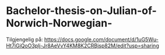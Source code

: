 # Bachelor-thesis-on-Julian-of-Norwich-Norwegian-

Tilgjengelig på: https://docs.google.com/document/d/1uG5Wu-Ht7iGiQoO3plj-Jr8AeVvY4KM8K2CRBjsp82M/edit?usp=sharing
